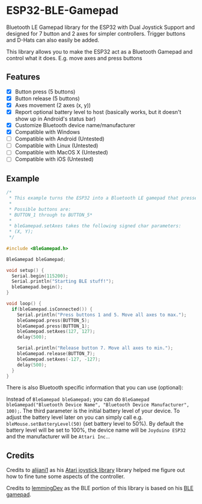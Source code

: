 # ESP32-BLE-Gamepad
Bluetooth LE Gamepad library for the ESP32 with Dual Joystick Support and designed for 7 button and 2 axes for simpler controllers. Trigger buttons and D-Hats can also easily be added.

This library allows you to make the ESP32 act as a Bluetooth Gamepad and control what it does. E.g. move axes and press buttons

## Features

 - [x] Button press (5 buttons)
 - [x] Button release (5 buttons)
 - [x] Axes movement (2 axes (x, y)) 
 - [x] Report optional battery level to host (basically works, but it doesn't show up in Android's status bar)
 - [x] Customize Bluetooth device name/manufacturer
 - [x] Compatible with Windows
 - [ ] Compatible with Android (Untested)
 - [ ] Compatible with Linux (Untested)
 - [ ] Compatible with MacOS X (Untested)
 - [ ] Compatible with iOS (Untested)

## Example

``` C++
/*
 * This example turns the ESP32 into a Bluetooth LE gamepad that presses buttons and moves axis
 * 
 * Possible buttons are:
 * BUTTON_1 through to BUTTON_5* 
 * 
 * bleGamepad.setAxes takes the following signed char parameters: 
 * (X, Y);
 */
 
#include <BleGamepad.h> 

BleGamepad bleGamepad;

void setup() {
  Serial.begin(115200);
  Serial.println("Starting BLE stuff!");
  bleGamepad.begin();
}

void loop() {
  if(bleGamepad.isConnected()) {
    Serial.println("Press buttons 1 and 5. Move all axes to max.");
    bleGamepad.press(BUTTON_5);
    bleGamepad.press(BUTTON_1);
    bleGamepad.setAxes(127, 127);
    delay(500);

    Serial.println("Release button 7. Move all axes to min.");
    bleGamepad.release(BUTTON_7);
    bleGamepad.setAxes(-127, -127);
    delay(500);
  }
}
```

There is also Bluetooth specific information that you can use (optional):

Instead of `BleGamepad bleGamepad;` you can do `BleGamepad bleGamepad("Bluetooth Device Name", "Bluetooth Device Manufacturer", 100);`.
The third parameter is the initial battery level of your device. To adjust the battery level later on you can simply call e.g.  `bleMouse.setBatteryLevel(50)` (set battery level to 50%).
By default the battery level will be set to 100%, the device name will be `Joyduino ESP32` and the manufacturer will be `Attari Inc.`.


## Credits

Credits to [alijani1](https://github.com/alijani1) as his [Atari joystick library](https://github.com/alijani1/ESP32-BLE-Gamepad) library helped me figure out how to fine tune some aspects of the controller.

Credits to [lemmingDev](https://github.com/lemmingDev) as the BLE portion of this library is based on his [BLE gamepad](https://github.com/lemmingDev/ESP32-BLE-Gamepad).